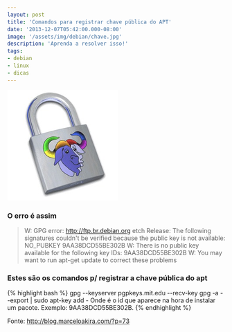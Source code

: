 ```yaml
---
layout: post
title: 'Comandos para registrar chave pública do APT'
date: '2013-12-07T05:42:00.000-08:00'
image: '/assets/img/debian/chave.jpg'
description: 'Aprenda a resolver isso!'
tags:
- debian
- linux
- dicas
---
```


![Comandos para registrar chave pública do APT](/assets/img/debian/chave.jpg "Aprenda a resolver isso!")

### O erro é assim

> W: GPG error: http://ftp.br.debian.org etch Release:  The following signatures couldn't be verified  because the public key is not available:  NO_PUBKEY 9AA38DCD55BE302B  W: There is no public key available for the following key IDs: 9AA38DCD55BE302B W: You may want to run apt-get update to correct these problems

### Estes são os comandos p/ registrar a chave pública do apt

{% highlight bash %}
gpg --keyserver pgpkeys.mit.edu --recv-key 
gpg -a --export  | sudo apt-key add - Onde  é o id que aparece na hora de instalar um pacote. Exemplo:  9AA38DCD55BE302B.
{% endhighlight %}

Fonte: http://blog.marceloakira.com/?p=73

<script async src="https://pagead2.googlesyndication.com/pagead/js/adsbygoogle.js"></script>

<!-- Informat -->
<ins class="adsbygoogle"
 style="display:block"
 data-ad-client="ca-pub-2838251107855362"
 data-ad-slot="2327980059"
 data-ad-format="auto"
 data-full-width-responsive="true"></ins>

<script>
(adsbygoogle = window.adsbygoogle || []).push({});
</script>


